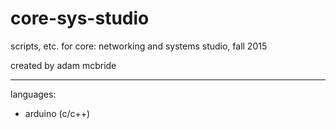 # core-sys-studio

scripts, etc. for core: networking and systems studio, fall 2015

created by adam mcbride

--------------------

languages:

- arduino (c/c++)
